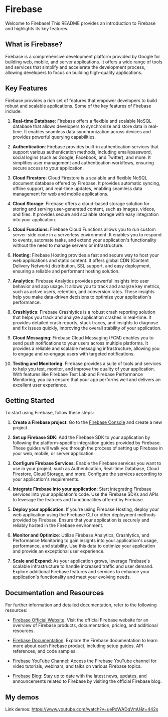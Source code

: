 # Firebase

Welcome to Firebase! This README provides an introduction to Firebase and highlights its key features.

## What is Firebase?

Firebase is a comprehensive development platform provided by Google for building web, mobile, and server applications. It offers a wide range of tools and services that simplify and accelerate the development process, allowing developers to focus on building high-quality applications.

## Key Features

Firebase provides a rich set of features that empower developers to build robust and scalable applications. Some of the key features of Firebase include:

1. **Real-time Database**: Firebase offers a flexible and scalable NoSQL database that allows developers to synchronize and store data in real-time. It enables seamless data synchronization across devices and provides powerful querying capabilities.

2. **Authentication**: Firebase provides built-in authentication services that support various authentication methods, including email/password, social logins (such as Google, Facebook, and Twitter), and more. It simplifies user management and authentication workflows, ensuring secure access to your application.

3. **Cloud Firestore**: Cloud Firestore is a scalable and flexible NoSQL document database offered by Firebase. It provides automatic syncing, offline support, and real-time updates, enabling seamless data management for web and mobile applications.

4. **Cloud Storage**: Firebase offers a cloud-based storage solution for storing and serving user-generated content, such as images, videos, and files. It provides secure and scalable storage with easy integration into your application.

5. **Cloud Functions**: Firebase Cloud Functions allows you to run custom server-side code in a serverless environment. It enables you to respond to events, automate tasks, and extend your application's functionality without the need to manage servers or infrastructure.

6. **Hosting**: Firebase Hosting provides a fast and secure way to host your web applications and static content. It offers global CDN (Content Delivery Network) distribution, SSL support, and easy deployment, ensuring a reliable and performant hosting solution.

7. **Analytics**: Firebase Analytics provides powerful insights into user behavior and app usage. It allows you to track and analyze key metrics, such as active users, retention, and conversion rates. These insights help you make data-driven decisions to optimize your application's performance.

8. **Crashlytics**: Firebase Crashlytics is a robust crash reporting solution that helps you track and analyze application crashes in real-time. It provides detailed crash reports, stack traces, and insights to diagnose and fix issues quickly, improving the overall stability of your application.

9. **Cloud Messaging**: Firebase Cloud Messaging (FCM) enables you to send push notifications to your users across multiple platforms. It provides a reliable and scalable messaging infrastructure, allowing you to engage and re-engage users with targeted notifications.

10. **Testing and Monitoring**: Firebase provides a suite of tools and services to help you test, monitor, and improve the quality of your application. With features like Firebase Test Lab and Firebase Performance Monitoring, you can ensure that your app performs well and delivers an excellent user experience.

## Getting Started

To start using Firebase, follow these steps:

1. **Create a Firebase project**: Go to the [Firebase Console](https://console.firebase.google.com) and create a new project.

2. **Set up Firebase SDK**: Add the Firebase SDK to your application by following the platform-specific integration guides provided by Firebase. These guides will walk you through the process of setting up Firebase in your web, mobile, or server application.

3. **Configure Firebase Services**: Enable the Firebase services you want to use in your project, such as Authentication, Real-time Database, Cloud Firestore, Cloud Storage, and more. Configure the services according to your application's requirements.

4. **Integrate Firebase into your application**: Start integrating Firebase services into your application's code. Use the Firebase SDKs and APIs to leverage the features and functionalities offered by Firebase.

5. **Deploy your application**: If you're using Firebase Hosting, deploy your web application using the Firebase CLI or other deployment methods provided by Firebase. Ensure that your application is securely and reliably hosted in the Firebase environment.

6. **Monitor and Optimize**: Utilize Firebase Analytics, Crashlytics, and Performance Monitoring to gain insights into your application's usage, performance, and stability. Use this data to optimize your application and provide an exceptional user experience.

7. **Scale and Expand**: As your application grows, leverage Firebase's scalable infrastructure to handle increased traffic and user demand. Explore additional Firebase features and services to enhance your application's functionality and meet your evolving needs.

## Documentation and Resources

For further information and detailed documentation, refer to the following resources:

- [Firebase Official Website](https://firebase.google.com/): Visit the official Firebase website for an overview of Firebase products, documentation, pricing, and additional resources.

- [Firebase Documentation](https://firebase.google.com/docs): Explore the Firebase documentation to learn more about each Firebase product, including setup guides, API references, and code samples.

- [Firebase YouTube Channel](https://www.youtube.com/user/Firebase): Access the Firebase YouTube channel for video tutorials, webinars, and talks on various Firebase topics.

- [Firebase Blog](https://firebase.googleblog.com/): Stay up to date with the latest news, updates, and announcements related to Firebase by visiting the official Firebase blog.

## My demos

Link demos: https://www.youtube.com/watch?v=uePxWADqVmU&t=442s
